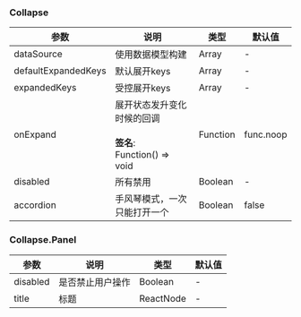 ### Collapse

| 参数                  | 说明                                                 | 类型       | 默认值       |
| ------------------- | -------------------------------------------------- | -------- | --------- |
| dataSource          | 使用数据模型构建                                           | Array    | -         |
| defaultExpandedKeys | 默认展开keys                                           | Array    | -         |
| expandedKeys        | 受控展开keys                                           | Array    | -         |
| onExpand            | 展开状态发升变化时候的回调<br/><br/>**签名**:<br/>Function() => void | Function | func.noop |
| disabled            | 所有禁用                                               | Boolean  | -         |
| accordion           | 手风琴模式，一次只能打开一个                                     | Boolean  | false     |

### Collapse.Panel

| 参数       | 说明       | 类型        | 默认值 |
| -------- | -------- | --------- | --- |
| disabled | 是否禁止用户操作 | Boolean   | -   |
| title    | 标题       | ReactNode | -   |
